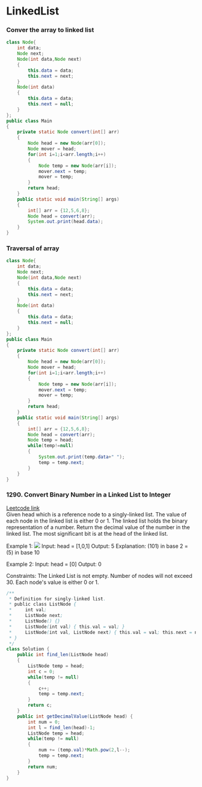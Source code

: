 # LinkedList
### Conver the array to linked list
```java
class Node{
    int data;
    Node next;
    Node(int data,Node next)
    {
        this.data = data;
        this.next = next;
    }
    Node(int data)
    {
        this.data = data;
        this.next = null;
    }
};
public class Main
{
    private static Node convert(int[] arr)
    {
        Node head = new Node(arr[0]);
        Node mover = head;
        for(int i=1;i<arr.length;i++)
        {
            Node temp = new Node(arr[i]);
            mover.next = temp;
            mover = temp;
        }
        return head;
    }
	public static void main(String[] args) 
	{
	    int[] arr = {12,5,6,8};
	    Node head = convert(arr);
	    System.out.print(head.data);
	}
}
```
### Traversal of array
```java
class Node{
    int data;
    Node next;
    Node(int data,Node next)
    {
        this.data = data;
        this.next = next;
    }
    Node(int data)
    {
        this.data = data;
        this.next = null;
    }
};
public class Main
{
    private static Node convert(int[] arr)
    {
        Node head = new Node(arr[0]);
        Node mover = head;
        for(int i=1;i<arr.length;i++)
        {
            Node temp = new Node(arr[i]);
            mover.next = temp;
            mover = temp;
        }
        return head;
    }
	public static void main(String[] args) 
	{
	    int[] arr = {12,5,6,8};
	    Node head = convert(arr);
	    Node temp = head;
	    while(temp!=null)
	    {
	        System.out.print(temp.data+" ");
	        temp = temp.next;
	    }
	}
}
```
### 1290. Convert Binary Number in a Linked List to Integer
[Leetcode link](https://leetcode.com/problems/convert-binary-number-in-a-linked-list-to-integer/)
<br>
Given head which is a reference node to a singly-linked list. The value of each node in the linked list is either 0 or 1. The linked list holds the binary representation of a number.
Return the decimal value of the number in the linked list.
The most significant bit is at the head of the linked list.

Example 1:
![](https://assets.leetcode.com/uploads/2019/12/05/graph-1.png)
Input: head = [1,0,1]
Output: 5
Explanation: (101) in base 2 = (5) in base 10

Example 2:
Input: head = [0]
Output: 0

Constraints:
The Linked List is not empty.
Number of nodes will not exceed 30.
Each node's value is either 0 or 1.

```java
/**
 * Definition for singly-linked list.
 * public class ListNode {
 *     int val;
 *     ListNode next;
 *     ListNode() {}
 *     ListNode(int val) { this.val = val; }
 *     ListNode(int val, ListNode next) { this.val = val; this.next = next; }
 * }
 */
class Solution {
    public int find_len(ListNode head)
    {
        ListNode temp = head;
        int c = 0;
        while(temp != null)
        {
            c++;
            temp = temp.next;
        }
        return c;
    }
    public int getDecimalValue(ListNode head) {
        int num = 0;
        int l = find_len(head)-1;
        ListNode temp = head;
        while(temp != null)
        {
            num += (temp.val)*Math.pow(2,l--);
            temp = temp.next;
        }
        return num;
    }
}
```

